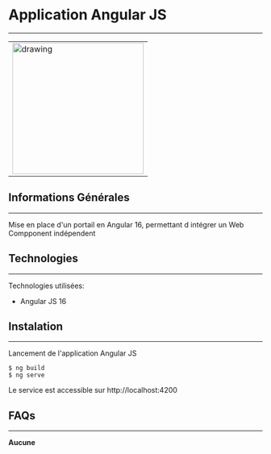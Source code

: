 ﻿## <h1>Application Angular JS</h1>
***
<table>
  <tr>
    <td><img src="https://www.mag-corp.com/wp-content/uploads/2021/08/angular.png" alt="drawing" height="260px"/></td>
  </tr>
</table>

## Informations Générales
***
Mise en place d'un portail en Angular 16, permettant d intégrer un Web Compponent indépendent

## Technologies
***
Technologies utilisées:
* Angular JS 16
  
## Instalation
***

Lancement de l'application Angular JS<br>
```
$ ng build
$ ng serve
```
Le service est accessible sur http://localhost:4200

## FAQs
***
**Aucune**<br>



